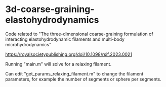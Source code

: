 # 3d-coarse-graining-elastohydrodynamics

Code related to "The three-dimensional coarse-graining formulation of interacting elastohydrodynamic filaments and multi-body microhydrodynamics"

https://royalsocietypublishing.org/doi/10.1098/rsif.2023.0021

Running "main.m" will solve for a relaxing filament. 

Can edit "get_params_relaxing_filament.m" to change the filament parameters, for example the number of segments or sphere per segments.
